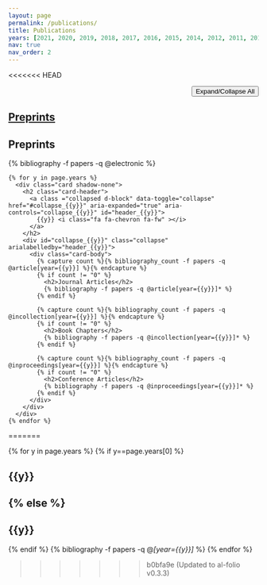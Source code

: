 ```yaml
---
layout: page
permalink: /publications/
title: Publications
years: [2021, 2020, 2019, 2018, 2017, 2016, 2015, 2014, 2012, 2011, 2010, 2009, 2008, 2007, 2006, 2004]
nav: true
nav_order: 2
---
```

<!-- _pages/publications.md -->
<div class="publications">

<<<<<<< HEAD
  <p style="text-align:right"><button class="btn btn-expand" type="button">Expand/Collapse All</button></p>
  <div class="card shadow-none">
    <h2 class="card-header">
      <a class="collapsed d-block" data-toggle="collapse" href="#collapse_pre" aria-expanded="true" aria-controls="collapse_pre" id="header_pre">
        Preprints <i class="fa fa-chevron fa-fw"></i>
      </a>
    </h2>
    <div id="collapse_pre" class="collapse" aria-labelledby="header_pre">
      <div class="card-body">
        <h2>Preprints</h2>
        {% bibliography -f papers -q @electronic %}
      </div>
    </div>
  </div>


    {% for y in page.years %}
      <div class="card shadow-none">
        <h2 class="card-header">
          <a class ="collapsed d-block" data-toggle="collapse" href="#collapse_{{y}}" aria-expanded="true" aria-controls="collapse_{{y}}" id="header_{{y}}">
            {{y}} <i class="fa fa-chevron fa-fw" ></i>
          </a>
        </h2>
        <div id="collapse_{{y}}" class="collapse" arialabelledby="header_{{y}}">
          <div class="card-body">
            {% capture count %}{% bibliography_count -f papers -q @article[year={{y}}] %}{% endcapture %}
            {% if count != "0" %}
              <h2>Journal Articles</h2>
              {% bibliography -f papers -q @article[year={{y}}]* %}
            {% endif %}

            {% capture count %}{% bibliography_count -f papers -q @incollection[year={{y}}] %}{% endcapture %}
            {% if count != "0" %}
              <h2>Book Chapters</h2>
              {% bibliography -f papers -q @incollection[year={{y}}]* %}
            {% endif %}

            {% capture count %}{% bibliography_count -f papers -q @inproceedings[year={{y}}] %}{% endcapture %}
            {% if count != "0" %}
              <h2>Conference Articles</h2>
              {% bibliography -f papers -q @inproceedings[year={{y}}]* %}
            {% endif %}
          </div>
        </div>  
      </div>
    {% endfor %}
=======
<div class="publications">

{% for y in page.years %}
  {% if y==page.years[0] %}
    <h2 class="year_first">{{y}}<h2>
  {% else %}
    <h2 class="year">{{y}}</h2>
  {% endif %}
  {% bibliography -f papers -q @*[year={{y}}]* %}
{% endfor %}
>>>>>>> b0bfa9e (Updated to al-folio v0.3.3)

</div>
